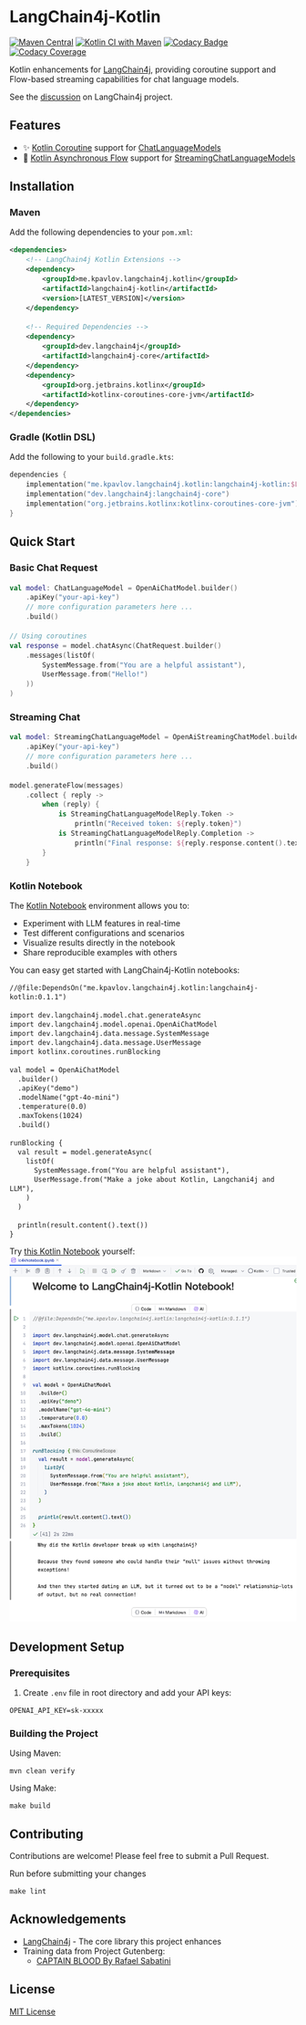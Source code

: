 # LangChain4j-Kotlin

[![Maven Central](https://img.shields.io/maven-central/v/me.kpavlov.langchain4j.kotlin/langchain4j-kotlin-aggregator)](https://repo1.maven.org/maven2/me/kpavlov/langchain4j/kotlin/)
[![Kotlin CI with Maven](https://github.com/kpavlov/langchain4j-kotlin/actions/workflows/maven.yml/badge.svg?branch=main)](https://github.com/kpavlov/langchain4j-kotlin/actions/workflows/maven.yml)
[![Codacy Badge](https://app.codacy.com/project/badge/Grade/644f664ad05a4a009b299bc24c8be4b8)](https://app.codacy.com/gh/kpavlov/langchain4j-kotlin/dashboard?utm_source=gh&utm_medium=referral&utm_content=&utm_campaign=Badge_grade)
[![Codacy Coverage](https://app.codacy.com/project/badge/Coverage/644f664ad05a4a009b299bc24c8be4b8)](https://app.codacy.com/gh/kpavlov/langchain4j-kotlin/dashboard?utm_source=gh&utm_medium=referral&utm_content=&utm_campaign=Badge_coverage)

Kotlin enhancements for [LangChain4j](https://github.com/langchain4j/langchain4j), providing coroutine support and Flow-based streaming capabilities for chat language models.

See the [discussion](https://github.com/langchain4j/langchain4j/discussions/1897) on LangChain4j project.

## Features

- ✨ [Kotlin Coroutine](https://kotlinlang.org/docs/coroutines-guide.html) support for [ChatLanguageModels](https://docs.langchain4j.dev/tutorials/chat-and-language-models)
- 🌊 [Kotlin Asynchronous Flow](https://kotlinlang.org/docs/flow.html) support for [StreamingChatLanguageModels](https://docs.langchain4j.dev/tutorials/ai-services#streaming)

## Installation

### Maven

Add the following dependencies to your `pom.xml`:

```xml
<dependencies>
    <!-- LangChain4j Kotlin Extensions -->
    <dependency>
        <groupId>me.kpavlov.langchain4j.kotlin</groupId>
        <artifactId>langchain4j-kotlin</artifactId>
        <version>[LATEST_VERSION]</version>
    </dependency>
    
    <!-- Required Dependencies -->
    <dependency>
        <groupId>dev.langchain4j</groupId>
        <artifactId>langchain4j-core</artifactId>
    </dependency>
    <dependency>
        <groupId>org.jetbrains.kotlinx</groupId>
        <artifactId>kotlinx-coroutines-core-jvm</artifactId>
    </dependency>
</dependencies>
```

### Gradle (Kotlin DSL)

Add the following to your `build.gradle.kts`:

```kotlin
dependencies {
    implementation("me.kpavlov.langchain4j.kotlin:langchain4j-kotlin:$LATEST_VERSION")
    implementation("dev.langchain4j:langchain4j-core")
    implementation("org.jetbrains.kotlinx:kotlinx-coroutines-core-jvm")
}
```

## Quick Start

### Basic Chat Request

```kotlin
val model: ChatLanguageModel = OpenAiChatModel.builder()
    .apiKey("your-api-key")
    // more configuration parameters here ...
    .build()

// Using coroutines
val response = model.chatAsync(ChatRequest.builder()
    .messages(listOf(
        SystemMessage.from("You are a helpful assistant"),
        UserMessage.from("Hello!")
    ))
)
```

### Streaming Chat

```kotlin
val model: StreamingChatLanguageModel = OpenAiStreamingChatModel.builder()
    .apiKey("your-api-key")
    // more configuration parameters here ...
    .build()

model.generateFlow(messages)
    .collect { reply ->
        when (reply) {
            is StreamingChatLanguageModelReply.Token -> 
                println("Received token: ${reply.token}")
            is StreamingChatLanguageModelReply.Completion -> 
                println("Final response: ${reply.response.content().text()}")
        }
    }
```

### Kotlin Notebook

The [Kotlin Notebook](https://kotlinlang.org/docs/kotlin-notebook-overview.html) environment allows you to:

* Experiment with LLM features in real-time
* Test different configurations and scenarios
* Visualize results directly in the notebook
* Share reproducible examples with others

You can easy get started with LangChain4j-Kotlin  notebooks:

```jupyter
//@file:DependsOn("me.kpavlov.langchain4j.kotlin:langchain4j-kotlin:0.1.1")

import dev.langchain4j.model.chat.generateAsync
import dev.langchain4j.model.openai.OpenAiChatModel
import dev.langchain4j.data.message.SystemMessage
import dev.langchain4j.data.message.UserMessage
import kotlinx.coroutines.runBlocking

val model = OpenAiChatModel
  .builder()
  .apiKey("demo")
  .modelName("gpt-4o-mini")
  .temperature(0.0)
  .maxTokens(1024)
  .build()

runBlocking {
  val result = model.generateAsync(
    listOf(
      SystemMessage.from("You are helpful assistant"),
      UserMessage.from("Make a joke about Kotlin, Langchani4j and LLM"),
    )
  )
  
  println(result.content().text())
}
```
Try [this Kotlin Notebook](langchain4j-kotlin/notebooks/lc4kNotebook.ipynb)  yourself:
![](docs/kotlin-notebook-1.png)

## Development Setup

### Prerequisites

1. Create `.env` file in root directory and add your API keys:

```dotenv
OPENAI_API_KEY=sk-xxxxx
```

### Building the Project

Using Maven:
```shell
mvn clean verify
```

Using Make:
```shell
make build
```

## Contributing

Contributions are welcome! Please feel free to submit a Pull Request.

Run before submitting your changes
```shell
make lint
```

## Acknowledgements

- [LangChain4j](https://github.com/langchain4j/langchain4j) - The core library this project enhances
- Training data from Project Gutenberg:
  - [CAPTAIN BLOOD By Rafael Sabatini](https://www.gutenberg.org/cache/epub/1965/pg1965.txt)

## License

[MIT License](LICENSE.txt)
